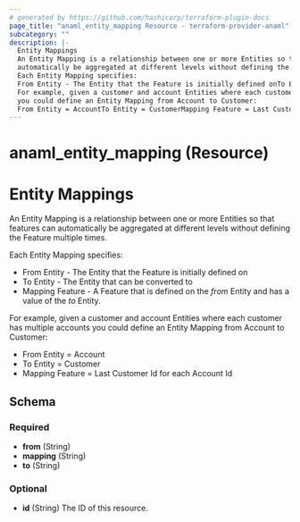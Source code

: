 ```yaml
---
# generated by https://github.com/hashicorp/terraform-plugin-docs
page_title: "anaml_entity_mapping Resource - terraform-provider-anaml"
subcategory: ""
description: |-
  Entity Mappings
  An Entity Mapping is a relationship between one or more Entities so that features can
  automatically be aggregated at different levels without defining the Feature multiple times.
  Each Entity Mapping specifies:
  From Entity - The Entity that the Feature is initially defined onTo Entity - The Entity that can be converted toMapping Feature - A Feature that is defined on the from Entity and has a value of the to Entity.
  For example, given a customer and account Entities where each customer has multiple accounts
  you could define an Entity Mapping from Account to Customer:
  From Entity = AccountTo Entity = CustomerMapping Feature = Last Customer Id for each Account Id
---
```


# anaml_entity_mapping (Resource)

# Entity Mappings

An Entity Mapping is a relationship between one or more Entities so that features can
automatically be aggregated at different levels without defining the Feature multiple times.

Each Entity Mapping specifies:

- From Entity - The Entity that the Feature is initially defined on
- To Entity - The Entity that can be converted to
- Mapping Feature - A Feature that is defined on the *from* Entity and has a value of the *to* Entity.

For example, given a customer and account Entities where each customer has multiple accounts
you could define an Entity Mapping from Account to Customer:

- From Entity = Account
- To Entity = Customer
- Mapping Feature = Last Customer Id for each Account Id



<!-- schema generated by tfplugindocs -->
## Schema

### Required

- **from** (String)
- **mapping** (String)
- **to** (String)

### Optional

- **id** (String) The ID of this resource.


